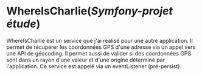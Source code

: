 # WhereIsCharlie(*Symfony-projet étude*)

WhereIsCharlie est un service que j'ai réalisé pour une autre application. Il permet de récupérer les coordonnées GPS d'une adresse via un appel vers une API de géocoding. Il permet aussi de valider si des coordonnées GPS sont dans un rayon d'une valeur et d'une origine déterminé par l'application. Ce service est appelé via un eventListener (pré-persist).
